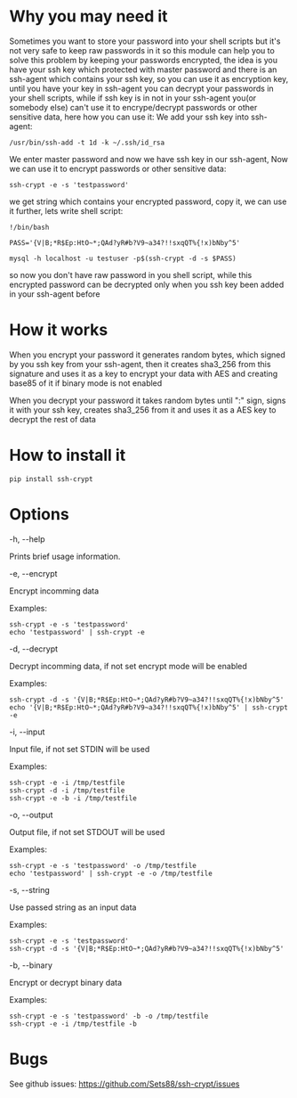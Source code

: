 # Why you may need it

Sometimes you want to store your password into your shell scripts
but it's not very safe to keep raw passwords in it
so this module can help you to solve this problem by keeping your passwords encrypted,
the idea is you have your ssh key which protected with master password
and there is an ssh-agent which contains your ssh key, so you can use it as
encryption key, until you have your key in ssh-agent you can decrypt your passwords
in your shell scripts, while if ssh key is in not in your ssh-agent you(or somebody else) can't
use it to encrype/decrypt passwords or other sensitive data, here how you can use it:
We add your ssh key into ssh-agent:

    /usr/bin/ssh-add -t 1d -k ~/.ssh/id_rsa

We enter master password and now we have ssh key in our ssh-agent,
Now we can use it to encrypt passwords or other sensitive data:

    ssh-crypt -e -s 'testpassword'

we get string which contains your encrypted password, copy it, we can use it further,
lets write shell script:

    !/bin/bash

    PASS='{V|B;*R$Ep:HtO~*;QAd?yR#b?V9~a34?!!sxqQT%{!x)bNby^5'

    mysql -h localhost -u testuser -p$(ssh-crypt -d -s $PASS)

so now you don't have raw password in you shell script, while this encrypted password
can be decrypted only when you ssh key been added in your ssh-agent before

# How it works

When you encrypt your password it generates random bytes, which signed by you ssh key
from your ssh-agent, then it creates sha3_256 from this signature and uses it as a key
to encrypt your data with AES and creating base85 of it if binary mode is not enabled

When you decrypt your password it takes random bytes until ":" sign, signs it with your ssh key,
creates sha3_256 from it and uses it as a AES key to decrypt the rest of data

# How to install it

    pip install ssh-crypt


# Options

-h, --help

Prints brief usage information.

-e, --encrypt

Encrypt incomming data

Examples:

    ssh-crypt -e -s 'testpassword'
    echo 'testpassword' | ssh-crypt -e


-d, --decrypt

Decrypt incomming data, if not set encrypt mode will be enabled

Examples:

    ssh-crypt -d -s '{V|B;*R$Ep:HtO~*;QAd?yR#b?V9~a34?!!sxqQT%{!x)bNby^5'
    echo '{V|B;*R$Ep:HtO~*;QAd?yR#b?V9~a34?!!sxqQT%{!x)bNby^5' | ssh-crypt -e


-i, --input

Input file, if not set STDIN will be used

Examples:

    ssh-crypt -e -i /tmp/testfile
    ssh-crypt -d -i /tmp/testfile
    ssh-crypt -e -b -i /tmp/testfile


-o, --output

Output file, if not set STDOUT will be used

Examples:

    ssh-crypt -e -s 'testpassword' -o /tmp/testfile
    echo 'testpassword' | ssh-crypt -e -o /tmp/testfile


-s, --string

Use passed string as an input data

Examples:

    ssh-crypt -e -s 'testpassword'
    ssh-crypt -d -s '{V|B;*R$Ep:HtO~*;QAd?yR#b?V9~a34?!!sxqQT%{!x)bNby^5'


-b, --binary

Encrypt or decrypt binary data

Examples:

    ssh-crypt -e -s 'testpassword' -b -o /tmp/testfile
    ssh-crypt -e -i /tmp/testfile -b


# Bugs

See github issues: https://github.com/Sets88/ssh-crypt/issues
